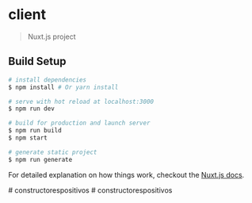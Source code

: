 # client

> Nuxt.js project

## Build Setup

``` bash
# install dependencies
$ npm install # Or yarn install

# serve with hot reload at localhost:3000
$ npm run dev

# build for production and launch server
$ npm run build
$ npm start

# generate static project
$ npm run generate
```

For detailed explanation on how things work, checkout the [Nuxt.js docs](https://github.com/nuxt/nuxt.js).

#   c o n s t r u c t o r e s p o s i t i v o s  
 #   c o n s t r u c t o r e s p o s i t i v o s  
 